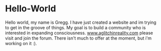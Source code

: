 # Hello-World
Hello world, my name is Gregg. I have just created a website and im trying to get in the groove of things. My goal is to build a community who is interested in expanding consciousness. www.aglitchinreality.com please visit and join the forum. There isn't much to offer at the moment, but i'm working on it :).
